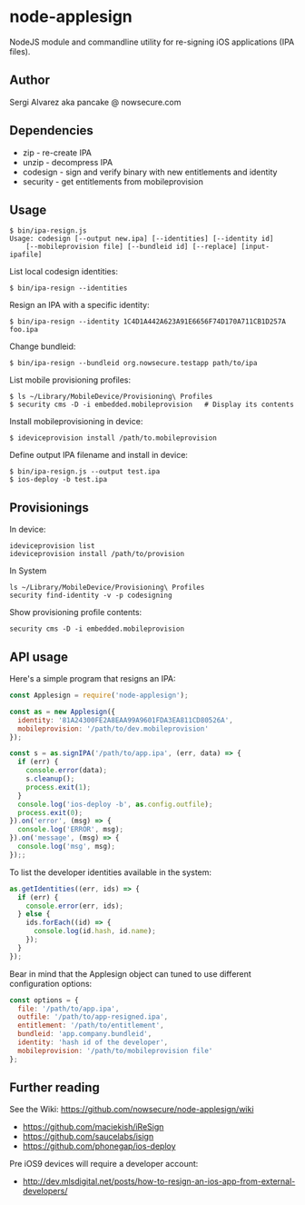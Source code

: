 node-applesign
===============

NodeJS module and commandline utility for re-signing iOS applications (IPA files).

Author
------

Sergi Alvarez aka pancake @ nowsecure.com

Dependencies
------------

* zip      - re-create IPA
* unzip    - decompress IPA
* codesign - sign and verify binary with new entitlements and identity
* security - get entitlements from mobileprovision

Usage
-----

	$ bin/ipa-resign.js
	Usage: codesign [--output new.ipa] [--identities] [--identity id]
		[--mobileprovision file] [--bundleid id] [--replace] [input-ipafile]

List local codesign identities:

	$ bin/ipa-resign --identities

Resign an IPA with a specific identity:

	$ bin/ipa-resign --identity 1C4D1A442A623A91E6656F74D170A711CB1D257A foo.ipa

Change bundleid:

	$ bin/ipa-resign --bundleid org.nowsecure.testapp path/to/ipa

List mobile provisioning profiles:

	$ ls ~/Library/MobileDevice/Provisioning\ Profiles
	$ security cms -D -i embedded.mobileprovision   # Display its contents

Install mobileprovisioning in device:

	$ ideviceprovision install /path/to.mobileprovision

Define output IPA filename and install in device:

	$ bin/ipa-resign.js --output test.ipa
	$ ios-deploy -b test.ipa

Provisionings
-------------

In device:

	ideviceprovision list
	ideviceprovision install /path/to/provision

In System

	ls ~/Library/MobileDevice/Provisioning\ Profiles
	security find-identity -v -p codesigning

Show provisioning profile contents:

	security cms -D -i embedded.mobileprovision

API usage
---------

Here's a simple program that resigns an IPA:

```js
const Applesign = require('node-applesign');

const as = new Applesign({
  identity: '81A24300FE2A8EAA99A9601FDA3EA811CD80526A',
  mobileprovision: '/path/to/dev.mobileprovision'
});

const s = as.signIPA('/path/to/app.ipa', (err, data) => {
  if (err) {
    console.error(data);
    s.cleanup();
    process.exit(1);
  }
  console.log('ios-deploy -b', as.config.outfile);
  process.exit(0);
}).on('error', (msg) => {
  console.log('ERROR', msg);
}).on('message', (msg) => {
  console.log('msg', msg);
});;
```

To list the developer identities available in the system:

```js
as.getIdentities((err, ids) => {
  if (err) {
    console.error(err, ids);
  } else {
    ids.forEach((id) => {
      console.log(id.hash, id.name);
    });
  }
});
```

Bear in mind that the Applesign object can tuned to use different
configuration options:

```js
const options = {
  file: '/path/to/app.ipa',
  outfile: '/path/to/app-resigned.ipa',
  entitlement: '/path/to/entitlement',
  bundleid: 'app.company.bundleid',
  identity: 'hash id of the developer',
  mobileprovision: '/path/to/mobileprovision file'
};
```

Further reading
---------------

See the Wiki: https://github.com/nowsecure/node-applesign/wiki

* https://github.com/maciekish/iReSign
* https://github.com/saucelabs/isign
* https://github.com/phonegap/ios-deploy

Pre iOS9 devices will require a developer account:

* http://dev.mlsdigital.net/posts/how-to-resign-an-ios-app-from-external-developers/
